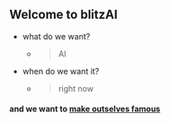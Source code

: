 ## Welcome to blitzAI

- what do we want? 
  - > AI 

- when do we want it?
  - > right now

#### and we want to [make outselves famous](https://juaml.github.io/)

